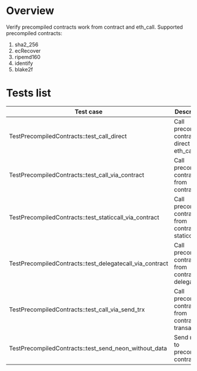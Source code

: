 # Overview

Verify precompiled contracts work from contract and eth_call.
Supported precompiled contracts:

1. sha2_256
2. ecRecover
3. ripemd160
4. identify
5. blake2f

# Tests list

| Test case                                                | Description                                              | XFailed |
|----------------------------------------------------------|----------------------------------------------------------|---------|
| TestPrecompiledContracts::test_call_direct               | Call precompiled contract direct from eth_call           |         |
| TestPrecompiledContracts::test_call_via_contract         | Call precompiled contract from contract                  |         |
| TestPrecompiledContracts::test_staticcall_via_contract   | Call precompiled contract from contract via staticcall   |         |
| TestPrecompiledContracts::test_delegatecall_via_contract | Call precompiled contract from contract via delegatecall |         |
| TestPrecompiledContracts::test_call_via_send_trx         | Call precompiled contract from contract in transaction   |         |
| TestPrecompiledContracts::test_send_neon_without_data    | Send neon to precompiled contract                        |         |